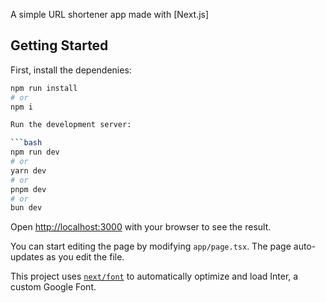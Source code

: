 A simple URL shortener app made with [Next.js]

## Getting Started

First, install the dependenies:

````bash
npm run install
# or
npm i

Run the development server:

```bash
npm run dev
# or
yarn dev
# or
pnpm dev
# or
bun dev
````

Open [http://localhost:3000](http://localhost:3000) with your browser to see the result.

You can start editing the page by modifying `app/page.tsx`. The page auto-updates as you edit the file.

This project uses [`next/font`](https://nextjs.org/docs/basic-features/font-optimization) to automatically optimize and load Inter, a custom Google Font.
